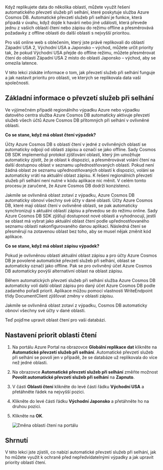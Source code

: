 Když replikujete data do několika oblastí, můžete využít řešení automatického převzetí služeb při selhání, které poskytuje služba Azure Cosmos DB. Automatické převzetí služeb při selhání je funkce, která připadá v úvahu, když dojde k havárii nebo jiné události, která převede jednu z vašich oblastí čtení nebo zápisu do režimu offline a přesměrovává požadavky z offline oblasti do další oblasti s nejvyšší prioritou. 

Pro váš online web s oblečením, který jste právě replikovali do oblastí Západní USA 2, Východní USA a Japonsko – východ, můžete určit priority tak, že pokud Východní USA přejde do offline režimu, můžete přesměrovat čtení do oblasti Západní USA 2 místo do oblasti Japonsko – východ, aby se omezila latence.

V této lekci získáte informace o tom, jak převzetí služeb při selhání funguje a jak nastavit prioritu pro oblasti, ve kterých se replikovala data vaší společnosti.

## <a name="failover-basics"></a>Základní informace o převzetí služeb při selhání

Ve výjimečném případě regionálního výpadku Azure nebo výpadku datového centra služba Azure Cosmos DB automaticky aktivuje převzetí služeb všech účtů Azure Cosmos DB přítomných při selhání v ovlivněné oblasti.

**Co se stane, když má oblast čtení výpadek?**

Účty Azure Cosmos DB s oblastí čtení v jedné z ovlivněných oblastí se automaticky odpojí od oblasti zápisu a označí se jako offline. Sady Cosmos DB SDK implementují protokol zjišťování oblastí, který jim umožňuje automaticky zjistit, že je oblast k dispozici, a přesměrovávat volání čtení na další dostupnou oblast v seznamu upřednostňovaných oblastí. Pokud není žádná oblast ze seznamu upřednostňovaných oblastí k dispozici, volání se automaticky vrátí na aktuální oblast zápisu. K řešení regionálních převzetí služeb při selhání není nutné v kódu aplikace nic měnit. V celém tomto procesu je zaručené, že Azure Cosmos DB dodrží konzistenci.

Jakmile se ovlivněná oblast zotaví z výpadku, Azure Cosmos DB automaticky obnoví všechny své účty v dané oblasti. Účty Azure Cosmos DB, které mají oblast čtení v ovlivněné oblasti, se pak automaticky synchronizují s aktuální oblastí zápisu a převedou se do režimu online. Sady Azure Cosmos DB SDK zjišťují dostupnost nové oblasti a vyhodnocují, jestli se oblast má vybrat jako aktuální oblast čtení podle upřednostňovaného seznamu oblastí nakonfigurovaného danou aplikací. Následná čtení se přesměrují na zotavenou oblast bez toho, aby se musel nějak změnit kód aplikace.

**Co se stane, když má oblast zápisu výpadek?**

Pokud je ovlivněnou oblastí aktuální oblast zápisu a pro účty Azure Cosmos DB je povolené automatické převzetí služeb při selhání, oblast se automaticky označí jako offline. Pak se pro ovlivněný účet Azure Cosmos DB automaticky povýší alternativní oblast na oblast zápisu.

Během automatických převzetí služeb při selhání služba Azure Cosmos DB automaticky volí další oblast zápisu pro daný účet Azure Cosmos DB podle zadaného pořadí priorit. Aplikace můžou pomocí vlastnosti WriteEndpoint třídy DocumentClient zjišťovat změny v oblasti zápisu.

Jakmile se ovlivněná oblast zotaví z výpadku, Cosmos DB automaticky obnoví všechny své účty v dané oblasti.

Teď pojďme upravit oblast čtení pro vaši databázi.

## <a name="set-read-region-priorities"></a>Nastavení priorit oblasti čtení

1. Na portálu Azure Portal na obrazovce **Globální replikace dat** klikněte na **Automatické převzetí služeb při selhání**. Automatické převzetí služeb při selhání se povolí jen v případě, že se databáze už replikovala do více než jedné oblasti.
2. Na obrazovce **Automatické převzetí služeb při selhání** změňte možnost **Povolit automatické převzetí služeb při selhání** na **Zapnuto**.
3. V části **Oblasti čtení** klikněte do levé části řádku **Východní USA** a přetáhněte řádek na nejvyšší pozici.
4. Klikněte do levé části řádku **Východní Japonsko** a přetáhněte ho na druhou pozici.
5. Klikněte na **OK**.

    ![Změna oblasti čtení na portálu](../media/4-change-priorities/change-read-priorities.gif)

## <a name="summary"></a>Shrnutí

V této lekci jste zjistili, co nabízí automatické převzetí služeb při selhání, jak ho můžete využít k ochraně před nepředvídatelnými výpadky a jak upravit priority oblastí čtení.